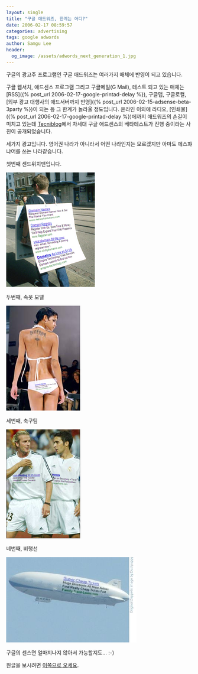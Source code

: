 ```yaml
---
layout: single
title: "구글 애드워즈, 한계는 어디?"
date: 2006-02-17 08:59:57
categories: advertising
tags: google adwords
author: Samgu Lee
header:
  og_image: /assets/adwords_next_generation_1.jpg
---
```


구글의 광고주 프로그램인 구글 애드워즈는 여러가지 매체에 반영이 되고 있습니다.

구글 웹서치, 애드센스 프로그램 그리고 구글메일(G Mail), 테스트 되고 있는 매체는 [RSS]({% post_url 2006-02-17-google-printad-delay %}), 구글맵, 구글로컬, [외부 광고 대행사의 애드서버까지 반영]({% post_url 2006-02-15-adsense-beta-3party %})이 되는 등 그 한계가 놀라울 정도입니다. 온라인 이외에 라디오, [인쇄물]({% post_url 2006-02-17-google-printad-delay %})에까지 애드워즈의 손길이 미치고 있는데 [Tecniblog](http://www.tecniblog.com/buscadores/enlaces-patrocinados/adwords_next_step.php)에서 차세대 구글 애드센스의 베타테스트가 진행 중이라는 사진이 공개되었습니다.

세가지 광고입니다. 영어권 나라가 아니라서 어떤 나라인지는 모르겠지만 아마도 에스퍄냐어를 쓰는 나라같습니다.

첫번째 센드위치맨입니다.

![차세대 구글 애드워즈 - 센드위치맨](/assets/adwords_next_generation_1.jpg)

두번째, 속옷 모델

![차세대 구글 애드워즈 - 속옷모델](/assets/adwords_next_generation_2.jpg)

세번째, 축구팀

![차세대 구글 애드워즈 - 축구팀](/assets/adwords_next_generation_3.jpg)

네번째, 비행선

![차세대 구글 애드워즈 - 비행선](/assets/adwords_next_generation_4.jpg)

구글의 센스면 얼마지나지 않아서 가능할지도... :-)

원글을 보시려면 [이쪽으로 오세요](http://www.tecniblog.com/buscadores/enlaces-patrocinados/adwords_next_step.php).
